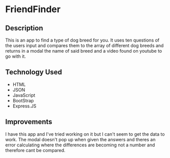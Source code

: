# FriendFinder

## Description
This is an app to find a type of dog breed for you. It uses ten questions of the users input and compares them to the array of different dog breeds and returns in a modal the name of said breed and a video found on youtube to go with it.

## Technology Used
 - HTML
 - JSON
 - JavaScript
 - BootStrap
 - Express.JS

## Improvements
I have this app and I've tried working on it but I can't seem to get the data to work. The modal doesn't pop up when given the answers and theres an error calculating where the differences are becoming not a number and therefore cant be compared. 
